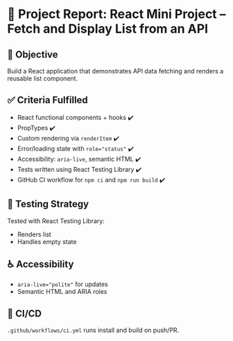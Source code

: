 # 🧾 Project Report: React Mini Project – Fetch and Display List from an API

## 📌 Objective
Build a React application that demonstrates API data fetching and renders a reusable list component.

## ✅ Criteria Fulfilled
- React functional components + hooks ✔️
- PropTypes ✔️
- Custom rendering via `renderItem` ✔️
- Error/loading state with `role="status"` ✔️
- Accessibility: `aria-live`, semantic HTML ✔️
- Tests written using React Testing Library ✔️
- GitHub CI workflow for `npm ci` and `npm run build` ✔️

## 🧪 Testing Strategy
Tested with React Testing Library:
- Renders list
- Handles empty state

## ♿ Accessibility
- `aria-live="polite"` for updates
- Semantic HTML and ARIA roles

## 🔄 CI/CD
`.github/workflows/ci.yml` runs install and build on push/PR.
